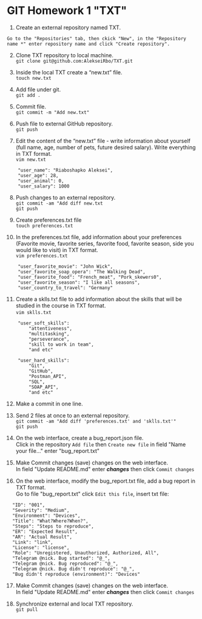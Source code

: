 # GIT Homework 1 "TXT"

1. Create an external repository named TXT.  
```   
Go to the "Repositories" tab, then ckick "New", in the "Repository name *" enter repository name and click "Create repository".   
```

2. Clone TXT repository to local machine.  
`git clone git@github.com:AlekseiRbo/TXT.git` 

3. Inside the local TXT create a “new.txt” file.  
`touch new.txt`

4. Add file under git.  
`git add .`

5. Commit file.  
`git commit -m "Add new.txt"`

6. Push file to external GitHub repository.  
`git push`  

7. Edit the content of the “new.txt” file - write information about yourself (full name, age, number of pets, future desired salary). Write everything in TXT format.  
`vim new.txt`  
```
	"user_name": "Riaboshapko Aleksei",
	"user_age": 28,
	"user_animal": 0,
	"user_salary": 1000
```
8. Push changes to an external repository.  
`git commit -am "Add diff new.txt`  
`git push`  

9. Create preferences.txt file  
`touch preferences.txt`  

10. In the preferences.txt file, add information about your preferences (Favorite movie, favorite series, favorite food, favorite season, side you would like to visit) in TXT format.  
`vim preferences.txt`  
```
	"user_favorite_movie": "John Wick",
	"user_favorite_soap_opera": "The Walking Dead",
	"user_favorite_food": "French_meat", "Pork_skewers0",
	"user_favorite_season": "I like all seasons",
	"user_country_to_travel": "Germany"
```  

11. Create a sklls.txt file to add information about the skills that will be studied in the course in TXT format.  
`vim sklls.txt`  
```
	"user_soft_skills":
		"attentiveness", 
		"multitasking", 
		"perseverance", 
		"skill to work in team",
		"and etc"

	"user_hard_skills":
		"Git", 
		"GitHub", 
		"Postman_API", 
		"SQL", 
		"SOAP_API", 
		"and etc"
```  
12. Make a commit in one line.

13.  Send 2 files at once to an external repository.  
`git commit -am "Add diff 'preferences.txt' and 'sklls.txt'"`  
`git push`  

14. On the web interface, create a bug_report.json file.  
Click in the repository `Add file` then `Create new file` in field "Name your file..." enter "bug_report.txt"  

15. Make Commit changes (save) changes on the web interface.  
In field "Update README.md" enter ***changes*** then click `Commit changes`  

16. On the web interface, modify the bug_report.txt file, add a bug report in TXT format.  
Go to file "bug_report.txt" click `Edit this file`, insert txt file:  
```
  "ID": "001",
  "Severity": "Medium",
  "Environment": "Devices",
  "Title": "What?Where?When?",
  "Steps": "Steps to reproduce",
  "ER": "Expected Result",
  "AR": "Actual Result",
  "Link": "link",
  "License": "license",
  "Role": "Unregistered, Unauthorized, Authorized, All",
  "Telegram @nick. Bug started": "@_",
  "Telegram @nick. Bug reproduced": "@_",
  "Telegram @nick. Bug didn't reproduce": "@_",
  "Bug didn't reproduce (environment)": "Devices"
```

17. Make Commit changes (save) changes on the web interface.  
In field "Update README.md" enter ***changes*** then click `Commit changes`  

18. Synchronize external and local TXT repository.  
`git pull`
